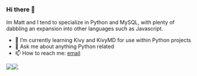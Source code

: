 ### Hi there 👋
Im Matt and I tend to specialize in Python and MySQL, with plenty of dabbling an expansion into other languages such as Javascript.

- 🌱 I’m currently learning Kivy and KivyMD for use within Python projects
- 💬 Ask me about anything Python related
- 📫 How to reach me: [email](mailto:matthewinwards@hotmail.co.uk)

<p style="display:flex;">
  <img align="center" src="https://github-readme-stats.vercel.app/api?username=m-inwards&count_private=true&show_icons=true&theme=dark" />
  <img align="center" src="https://github-readme-stats.vercel.app/api/top-langs/?username=m-inwards&theme=dark&layout=compact" />
</p>
